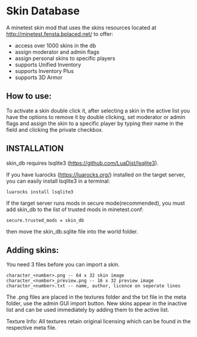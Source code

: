 # Skin Database

A minetest skin mod that uses the skins resources located at http://minetest.fensta.bplaced.net/ to offer:

* access over 1000 skins in the db
* assign moderator and admin flags
* assign personal skins to specific players
* supports Unified Inventory
* supports Inventory Plus
* supports 3D Armor

## How to use:

To activate a skin double click it, after selecting a skin in the active list you have the options to remove it by double clicking, set moderator or admin flags and assign the skin to a specific player by typing their name in the field and clicking the private checkbox.

## INSTALLATION

skin_db requires lsqlite3 (https://github.com/LuaDist/lsqlite3).

If you have luarocks (https://luarocks.org/) installed on the target server,
you can easily install lsqlite3 in a terminal:

    luarocks install lsqlite3

If the target server runs mods in secure mode(recommended), you must add skin_db
to the list of trusted mods in minetest.conf:

    secure.trusted_mods = skin_db

then move the skin_db.sqlite file into the world folder.

## Adding skins:

You need 3 files before you can import a skin.
```
character_<number>.png -- 64 x 32 skin image
character_<number>_preview.png -- 16 x 32 preview image
character_<number>.txt -- name, author, licence on seperate lines
```
The .png files are placed in the textures folder and the txt file in the meta folder, use the admin GUI import button. New skins appear in the inactive list and can be used immediately by adding them to the active list.
  
Texture Info: All textures retain original licensing which can be found in the respective meta file.

